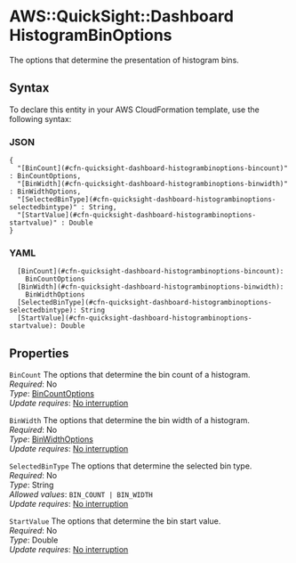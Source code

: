 # AWS::QuickSight::Dashboard HistogramBinOptions<a name="aws-properties-quicksight-dashboard-histogrambinoptions"></a>

The options that determine the presentation of histogram bins\.

## Syntax<a name="aws-properties-quicksight-dashboard-histogrambinoptions-syntax"></a>

To declare this entity in your AWS CloudFormation template, use the following syntax:

### JSON<a name="aws-properties-quicksight-dashboard-histogrambinoptions-syntax.json"></a>

```
{
  "[BinCount](#cfn-quicksight-dashboard-histogrambinoptions-bincount)" : BinCountOptions,
  "[BinWidth](#cfn-quicksight-dashboard-histogrambinoptions-binwidth)" : BinWidthOptions,
  "[SelectedBinType](#cfn-quicksight-dashboard-histogrambinoptions-selectedbintype)" : String,
  "[StartValue](#cfn-quicksight-dashboard-histogrambinoptions-startvalue)" : Double
}
```

### YAML<a name="aws-properties-quicksight-dashboard-histogrambinoptions-syntax.yaml"></a>

```
  [BinCount](#cfn-quicksight-dashboard-histogrambinoptions-bincount): 
    BinCountOptions
  [BinWidth](#cfn-quicksight-dashboard-histogrambinoptions-binwidth): 
    BinWidthOptions
  [SelectedBinType](#cfn-quicksight-dashboard-histogrambinoptions-selectedbintype): String
  [StartValue](#cfn-quicksight-dashboard-histogrambinoptions-startvalue): Double
```

## Properties<a name="aws-properties-quicksight-dashboard-histogrambinoptions-properties"></a>

`BinCount`  <a name="cfn-quicksight-dashboard-histogrambinoptions-bincount"></a>
The options that determine the bin count of a histogram\.  
*Required*: No  
*Type*: [BinCountOptions](aws-properties-quicksight-dashboard-bincountoptions.md)  
*Update requires*: [No interruption](https://docs.aws.amazon.com/AWSCloudFormation/latest/UserGuide/using-cfn-updating-stacks-update-behaviors.html#update-no-interrupt)

`BinWidth`  <a name="cfn-quicksight-dashboard-histogrambinoptions-binwidth"></a>
The options that determine the bin width of a histogram\.  
*Required*: No  
*Type*: [BinWidthOptions](aws-properties-quicksight-dashboard-binwidthoptions.md)  
*Update requires*: [No interruption](https://docs.aws.amazon.com/AWSCloudFormation/latest/UserGuide/using-cfn-updating-stacks-update-behaviors.html#update-no-interrupt)

`SelectedBinType`  <a name="cfn-quicksight-dashboard-histogrambinoptions-selectedbintype"></a>
The options that determine the selected bin type\.  
*Required*: No  
*Type*: String  
*Allowed values*: `BIN_COUNT | BIN_WIDTH`  
*Update requires*: [No interruption](https://docs.aws.amazon.com/AWSCloudFormation/latest/UserGuide/using-cfn-updating-stacks-update-behaviors.html#update-no-interrupt)

`StartValue`  <a name="cfn-quicksight-dashboard-histogrambinoptions-startvalue"></a>
The options that determine the bin start value\.  
*Required*: No  
*Type*: Double  
*Update requires*: [No interruption](https://docs.aws.amazon.com/AWSCloudFormation/latest/UserGuide/using-cfn-updating-stacks-update-behaviors.html#update-no-interrupt)